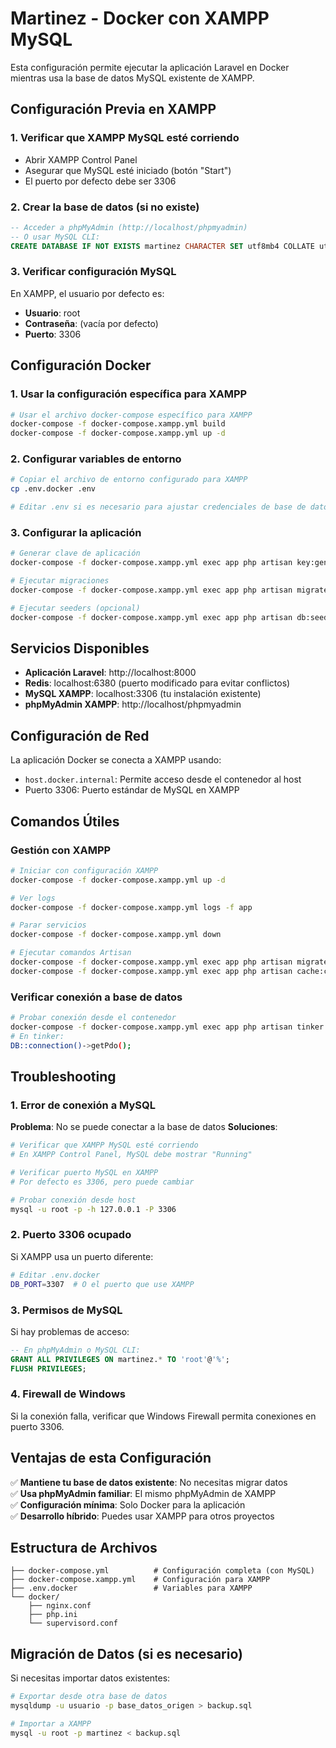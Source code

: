 # Martinez - Docker con XAMPP MySQL

Esta configuración permite ejecutar la aplicación Laravel en Docker mientras usa la base de datos MySQL existente de XAMPP.

## Configuración Previa en XAMPP

### 1. Verificar que XAMPP MySQL esté corriendo
- Abrir XAMPP Control Panel
- Asegurar que MySQL esté iniciado (botón "Start")
- El puerto por defecto debe ser 3306

### 2. Crear la base de datos (si no existe)
```sql
-- Acceder a phpMyAdmin (http://localhost/phpmyadmin)
-- O usar MySQL CLI:
CREATE DATABASE IF NOT EXISTS martinez CHARACTER SET utf8mb4 COLLATE utf8mb4_unicode_ci;
```

### 3. Verificar configuración MySQL
En XAMPP, el usuario por defecto es:
- **Usuario**: root
- **Contraseña**: (vacía por defecto)
- **Puerto**: 3306

## Configuración Docker

### 1. Usar la configuración específica para XAMPP
```bash
# Usar el archivo docker-compose específico para XAMPP
docker-compose -f docker-compose.xampp.yml build
docker-compose -f docker-compose.xampp.yml up -d
```

### 2. Configurar variables de entorno
```bash
# Copiar el archivo de entorno configurado para XAMPP
cp .env.docker .env

# Editar .env si es necesario para ajustar credenciales de base de datos
```

### 3. Configurar la aplicación
```bash
# Generar clave de aplicación
docker-compose -f docker-compose.xampp.yml exec app php artisan key:generate

# Ejecutar migraciones
docker-compose -f docker-compose.xampp.yml exec app php artisan migrate

# Ejecutar seeders (opcional)
docker-compose -f docker-compose.xampp.yml exec app php artisan db:seed
```

## Servicios Disponibles

- **Aplicación Laravel**: http://localhost:8000
- **Redis**: localhost:6380 (puerto modificado para evitar conflictos)
- **MySQL XAMPP**: localhost:3306 (tu instalación existente)
- **phpMyAdmin XAMPP**: http://localhost/phpmyadmin

## Configuración de Red

La aplicación Docker se conecta a XAMPP usando:
- `host.docker.internal`: Permite acceso desde el contenedor al host
- Puerto 3306: Puerto estándar de MySQL en XAMPP

## Comandos Útiles

### Gestión con XAMPP
```bash
# Iniciar con configuración XAMPP
docker-compose -f docker-compose.xampp.yml up -d

# Ver logs
docker-compose -f docker-compose.xampp.yml logs -f app

# Parar servicios
docker-compose -f docker-compose.xampp.yml down

# Ejecutar comandos Artisan
docker-compose -f docker-compose.xampp.yml exec app php artisan migrate
docker-compose -f docker-compose.xampp.yml exec app php artisan cache:clear
```

### Verificar conexión a base de datos
```bash
# Probar conexión desde el contenedor
docker-compose -f docker-compose.xampp.yml exec app php artisan tinker
# En tinker:
DB::connection()->getPdo();
```

## Troubleshooting

### 1. Error de conexión a MySQL
**Problema**: No se puede conectar a la base de datos
**Soluciones**:
```bash
# Verificar que XAMPP MySQL esté corriendo
# En XAMPP Control Panel, MySQL debe mostrar "Running"

# Verificar puerto MySQL en XAMPP
# Por defecto es 3306, pero puede cambiar

# Probar conexión desde host
mysql -u root -p -h 127.0.0.1 -P 3306
```

### 2. Puerto 3306 ocupado
Si XAMPP usa un puerto diferente:
```bash
# Editar .env.docker
DB_PORT=3307  # O el puerto que use XAMPP
```

### 3. Permisos de MySQL
Si hay problemas de acceso:
```sql
-- En phpMyAdmin o MySQL CLI:
GRANT ALL PRIVILEGES ON martinez.* TO 'root'@'%';
FLUSH PRIVILEGES;
```

### 4. Firewall de Windows
Si la conexión falla, verificar que Windows Firewall permita conexiones en puerto 3306.

## Ventajas de esta Configuración

✅ **Mantiene tu base de datos existente**: No necesitas migrar datos  
✅ **Usa phpMyAdmin familiar**: El mismo phpMyAdmin de XAMPP  
✅ **Configuración mínima**: Solo Docker para la aplicación  
✅ **Desarrollo híbrido**: Puedes usar XAMPP para otros proyectos  

## Estructura de Archivos

```
├── docker-compose.yml          # Configuración completa (con MySQL)
├── docker-compose.xampp.yml    # Configuración para XAMPP
├── .env.docker                 # Variables para XAMPP
└── docker/
    ├── nginx.conf
    ├── php.ini
    └── supervisord.conf
```

## Migración de Datos (si es necesario)

Si necesitas importar datos existentes:
```bash
# Exportar desde otra base de datos
mysqldump -u usuario -p base_datos_origen > backup.sql

# Importar a XAMPP
mysql -u root -p martinez < backup.sql
```
